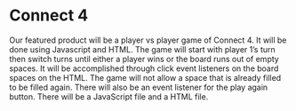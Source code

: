 # Connect 4

Our featured product will be a player vs player game of Connect 4. It will be done using Javascript and HTML. The game will start with player 1’s turn then switch turns until either a player wins or the board runs out of empty spaces. It will be accomplished through click event listeners on the board spaces on the HTML. The game will not allow a space that is already filled to be filled again. There will also be an event listener for the play again button. There will be a JavaScript file and a HTML file.
